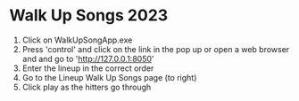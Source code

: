 # Walk Up Songs 2023


1. Click on WalkUpSongApp.exe
2. Press 'control' and click on the link in the pop up or open a web browser and and go to 'http://127.0.0.1:8050'
3. Enter the lineup in the correct order
4. Go to the Lineup Walk Up Songs page (to right)
5. Click play as the hitters go through
